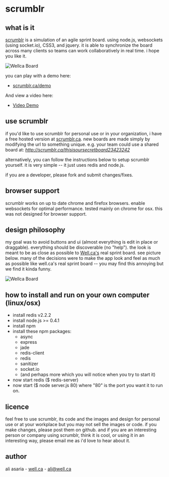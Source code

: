 scrumblr
========

what is it
----------
[scrumblr](http://scrumblr.ca) is a simulation of an agile sprint board. using node.js, websockets (using socket.io), CSS3, and jquery. it is able to synchronize the board across many clients so teams can work collaboratively in real time. i hope you like it.

![Wellca Board](http://scrumblr.ca/images/screenshot.png)

you can play with a demo here:

- [scrumblr.ca/demo](http://scrumblr.ca/demo)

And view a video here:

- [Video Demo](http://www.youtube.com/watch?v=gAKxyOh1zPk)

use scrumblr
------------

if you'd like to use scrumblr for personal use or in your organization, i have a free hosted version at [scrumblr.ca](http://scrumblr.ca). new boards are made simply by modifying the url to something unique. e.g. your team could use a shared board at: *http://scrumblr.ca/thisisoursecretboard23423242*

alternatively, you can follow the instructions below to setup scrumblr yourself. it is very simple -- it just uses redis and node.js.

if you are a developer, please fork and submit changes/fixes.

browser support
---------------

scrumblr works on up to date chrome and firefox browsers. enable websockets for optimal performance. tested mainly on chrome for osx. this was not designed for browser support.

design philosophy
-----------------
my goal was to avoid buttons and ui (almost everything is edit in place or draggable). everything should be discoverable (no "help"). the look is meant to be as close as possible to [Well.ca's](http://well.ca) real sprint board. see picture below. many of the decisions were to make the app look and feel as much as possible like well.ca's real sprint board -- you may find this annoying but we find it kinda funny.

![Wellca Board](http://scrumblr.ca/images/DSC_7093.jpg)


how to install and run on your own computer (linux/osx)
-------------------------------------------------------

- install redis v2.2.2
- install node.js >= 0.4.1
- install npm
- install these npm packages:
	- async
	- express
	- jade
	- redis-client
	- redis
	- sanitizer
	- socket.io
	- (and perhaps more which you will notice when you try to start it)
- now start redis ($ redis-server)
- now start ($ node server.js 80) where "80" is the port you want it to run on. 

licence
-------

feel free to use scrumblr, its code and the images and design for personal use or at your workplace but you may not sell the images or code. if you make changes, please post them on github. and if you are an interesting person or company using scrumblr, think it is cool, or using it in an interesting way, please email me as i'd love to hear about it.

author
------

ali asaria - [well.ca](http://well.ca) - ali@well.ca